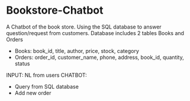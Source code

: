 # Bookstore-Chatbot
A Chatbot of the book store. Using the SQL database to answer question/request from customers.
Database includes 2 tables Books and Orders
- Books: book_id, title, author, price, stock, category
- Orders: order_id, customer_name, phone, address, book_id, quantity, status


INPUT: NL from users
CHATBOT:
- Query from SQL database
- Add new order
